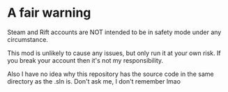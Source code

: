 # A fair warning
Steam and Rift accounts are NOT intended to be in safety mode under any circumstance. 

This mod is unlikely to cause any issues, but only run it at your own risk. If you break your account then it's not my responsibility.


Also I have no idea why this repository has the source code in the same directory as the .sln is. Don't ask me, I don't remember lmao
